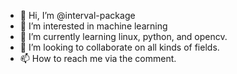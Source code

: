 - 👋 Hi, I’m @interval-package
- 👀 I’m interested in machine learning
- 🌱 I’m currently learning linux, python, and opencv.
- 💞️ I’m looking to collaborate on all kinds of fields.
- 📫 How to reach me via the comment.

<!---
interval-package/interval-package is a ✨ special ✨ repository because its `README.md` (this file) appears on your GitHub profile.
You can click the Preview link to take a look at your changes.
--->
